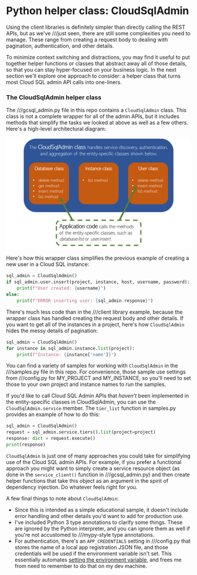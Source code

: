 # Python helper class: CloudSqlAdmin

Using the client libraries is definitely simpler than directly calling the REST APIs, but as we've ///just seen, there are still some complexities you need to manage. These range from creating a request body to dealing with pagination, authentication, and other details.

To minimize context switching and distractions, you may find it useful to put together helper functions or classes that abstract away all of those details, so that you can stay hyper-focused on your business logic. In the next section we'll explore one approach to consider: a helper class that turns most Cloud SQL admin API calls into one-liners.

### The CloudSqlAdmin helper class

The ///gcsql_admin.py file in this repo contains a ```CloudSqlAdmin``` class. This class is not a complete wrapper for all of the admin APIs, but it includes methods that simplify the tasks we looked at above as well as a few others. Here's a high-level architectural diagram:

![CloudSqlAdmin architecture](images/CloudSqlAdmin.png)

Here's how this wrapper class simplifies the previous example of creating a new user in a Cloud SQL instance:

```python
sql_admin = CloudSqlAdmin()
if sql_admin.user.insert(project, instance, host, username, password):
    print(f"User created: {username}")
else:
    print(f"ERROR inserting user: {sql_admin.response}")
```

There's much less code than in the ///client library example, because the wrapper class has handled creating the request body and other details. If you want to get all of the instances in a project, here's how ```CloudSqlAdmin``` hides the messy details of pagination:

```python
sql_admin = CloudSqlAdmin()
for instance in sql_admin.instance.list(project):
    print(f"Instance: {instance['name']}")
```

You can find a variety of samples for working with ```CloudSqlAdmin``` in the ///samples.py file in this repo. For convenience, those sample use settings from ///config.py for MY_PROJECT and MY_INSTANCE, so you'll need to set those to your own project and instance names to run the samples.

If you'd like to call Cloud SQL Admin APIs that _haven't_ been implemented in the entity-specific classes in CloudSqlAdmin, you can use the ```CloudSqlAdmin.service``` member. The ```tier_list``` function in samples.py provides an example of how to do this:

```python
sql_admin = CloudSqlAdmin()
request = sql_admin.service.tiers().list(project=project)
response: dict = request.execute()
print(response)
```

```CloudSqlAdmin``` is just one of many approaches you could take for simplifying use of the Cloud SQL admin APIs. For example, if you prefer a functional approach you might want to simply create a service resource object (as done in the ```service_client()``` function in ///gcsql_admin.py) and then create helper functions that take this object as an argument in the spirit of dependency injection. Do whatever feels right for you.

A few final things to note about ```CloudSqlAdmin```:

* Since this is intended as a simple educational sample, it doesn't include error handling and other details you'd want to add for production use.
* I've included Python 3 type annotations to clarify some things. These are ignored by the Python interpreter, and you can ignore them as well if you're not accustomed to ///mypy-style type annotations.
* For authentication, there's an ```APP_CREDENTIALS``` setting in ///config.py that stores the name of a local app registration JSON file, and those credentials will be used if the environment variable isn't set. This essentially automates [setting the environment variable](https://cloud.google.com/docs/authentication/getting-started#setting_the_environment_variable), and frees me from need to remember to do that on my dev machine.

